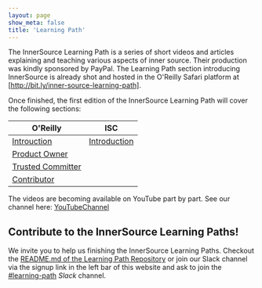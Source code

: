 ```yaml
---
layout: page
show_meta: false
title: 'Learning Path'
---
```


The InnerSource Learning Path is a series of short videos and articles explaining and teaching various aspects of inner source.
Their production was kindly sponsored by PayPal. The Learning Path section introducing InnerSource is already shot and hosted in the O'Reilly Safari platform at [http://bit.ly/inner-source-learning-path].

Once finished, the first edition of the InnerSource Learning Path will cover the following sections:

| O'Reilly | ISC |
| ------- | ---- |
| [Introuction][Introduction on O'Reilly Safari] | [Introduction]  |
| [Product Owner][Product Owner on O'Reilly Safari] | |
| [Trusted Committer][Trusted Committer on O'Reilly Safari] | |
| [Contributor][Contributor on O'Reilly Safari] |

The videos are becoming available on YouTube part by part.
See our channel here: [YouTubeChannel]

## Contribute to the InnerSource Learning Paths!

We invite you to help us finishing the InnerSource Learning Paths. Checkout the [README.md of the Learning Path Repository](https://github.com/InnerSourceCommons/InnerSourceLearningPath/) or join our Slack channel via the signup link in the left bar of this website and ask to join the [#learning-path] _Slack_ channel.

[InnerSource Commons]: https://www.innersourcecommons.org/
[#learning-path]: https://paypalflow.slack.com/messages/CARTU4XV2
[Trusted Committer on O'Reilly Safari]: https://learning.oreilly.com/videos/the-trusted-committer/9781492047599
[Introduction]: ./introduction
[Introduction on O'Reilly Safari]: https://learning.oreilly.com/videos/introduction-to-innersource/9781492041504 

[Product Owner on O'Reilly Safari]: https://learning.oreilly.com/videos/innersource-product-owners/9781492046707
[http://bit.ly/inner-source-learning-path]: http://bit.ly/inner-source-learning-path
[YouTubeChannel]: https://www.youtube.com/channel/UCoSPSd6Or4F_vpjo4SmyoEA
[Contributor on O'Reilly Safari]: https://learning.oreilly.com/learning-paths/learning-path-the/0636920338833/
